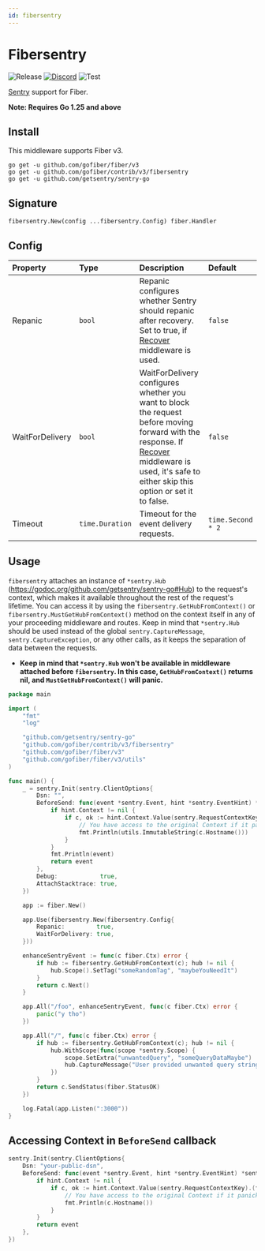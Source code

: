```yaml
---
id: fibersentry
---
```


# Fibersentry

![Release](https://img.shields.io/github/v/tag/gofiber/contrib?filter=fibersentry*)
[![Discord](https://img.shields.io/discord/704680098577514527?style=flat&label=%F0%9F%92%AC%20discord&color=00ACD7)](https://gofiber.io/discord)
![Test](https://github.com/gofiber/contrib/workflows/Test%20fibersentry/badge.svg)

[Sentry](https://sentry.io/) support for Fiber.

**Note: Requires Go 1.25 and above**

## Install

This middleware supports Fiber v3.

```
go get -u github.com/gofiber/fiber/v3
go get -u github.com/gofiber/contrib/v3/fibersentry
go get -u github.com/getsentry/sentry-go
```

## Signature

```
fibersentry.New(config ...fibersentry.Config) fiber.Handler
```

## Config

| Property        | Type            | Description                                                                                                                                                                                                                                                          | Default           |
| :-------------- | :-------------- | :------------------------------------------------------------------------------------------------------------------------------------------------------------------------------------------------------------------------------------------------------------------- | :---------------- |
| Repanic         | `bool`          | Repanic configures whether Sentry should repanic after recovery. Set to true, if [Recover](https://github.com/gofiber/fiber/tree/master/middleware/recover) middleware is used.                                                                                      | `false`           |
| WaitForDelivery | `bool`          | WaitForDelivery configures whether you want to block the request before moving forward with the response. If [Recover](https://github.com/gofiber/fiber/tree/master/middleware/recover) middleware is used, it's safe to either skip this option or set it to false. | `false`           |
| Timeout         | `time.Duration` | Timeout for the event delivery requests.                                                                                                                                                                                                                             | `time.Second * 2` |

## Usage

`fibersentry` attaches an instance of `*sentry.Hub` (https://godoc.org/github.com/getsentry/sentry-go#Hub) to the request's context, which makes it available throughout the rest of the request's lifetime.
You can access it by using the `fibersentry.GetHubFromContext()` or `fibersentry.MustGetHubFromContext()` method on the context itself in any of your proceeding middleware and routes.
Keep in mind that `*sentry.Hub` should be used instead of the global `sentry.CaptureMessage`, `sentry.CaptureException`, or any other calls, as it keeps the separation of data between the requests.

- **Keep in mind that `*sentry.Hub` won't be available in middleware attached before `fibersentry`. In this case, `GetHubFromContext()` returns nil, and `MustGetHubFromContext()` will panic.**

```go
package main

import (
	"fmt"
	"log"

	"github.com/getsentry/sentry-go"
	"github.com/gofiber/contrib/v3/fibersentry"
	"github.com/gofiber/fiber/v3"
	"github.com/gofiber/fiber/v3/utils"
)

func main() {
	_ = sentry.Init(sentry.ClientOptions{
		Dsn: "",
		BeforeSend: func(event *sentry.Event, hint *sentry.EventHint) *sentry.Event {
			if hint.Context != nil {
				if c, ok := hint.Context.Value(sentry.RequestContextKey).(fiber.Ctx); ok {
					// You have access to the original Context if it panicked
					fmt.Println(utils.ImmutableString(c.Hostname()))
				}
			}
			fmt.Println(event)
			return event
		},
		Debug:            true,
		AttachStacktrace: true,
	})

	app := fiber.New()

	app.Use(fibersentry.New(fibersentry.Config{
		Repanic:         true,
		WaitForDelivery: true,
	}))

	enhanceSentryEvent := func(c fiber.Ctx) error {
		if hub := fibersentry.GetHubFromContext(c); hub != nil {
			hub.Scope().SetTag("someRandomTag", "maybeYouNeedIt")
		}
		return c.Next()
	}

	app.All("/foo", enhanceSentryEvent, func(c fiber.Ctx) error {
		panic("y tho")
	})

	app.All("/", func(c fiber.Ctx) error {
		if hub := fibersentry.GetHubFromContext(c); hub != nil {
			hub.WithScope(func(scope *sentry.Scope) {
				scope.SetExtra("unwantedQuery", "someQueryDataMaybe")
				hub.CaptureMessage("User provided unwanted query string, but we recovered just fine")
			})
		}
		return c.SendStatus(fiber.StatusOK)
	})

	log.Fatal(app.Listen(":3000"))
}
```

## Accessing Context in `BeforeSend` callback

```go
sentry.Init(sentry.ClientOptions{
	Dsn: "your-public-dsn",
	BeforeSend: func(event *sentry.Event, hint *sentry.EventHint) *sentry.Event {
		if hint.Context != nil {
			if c, ok := hint.Context.Value(sentry.RequestContextKey).(fiber.Ctx); ok {
				// You have access to the original Context if it panicked
				fmt.Println(c.Hostname())
			}
		}
		return event
	},
})
```
